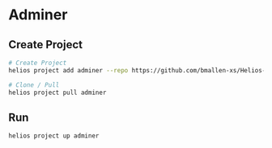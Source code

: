 # Adminer

## Create Project

```sh
# Create Project
helios project add adminer --repo https://github.com/bmallen-xs/Helios-Services --ref main --path adminer

# Clone / Pull
helios project pull adminer
```

## Run

```sh
helios project up adminer
```